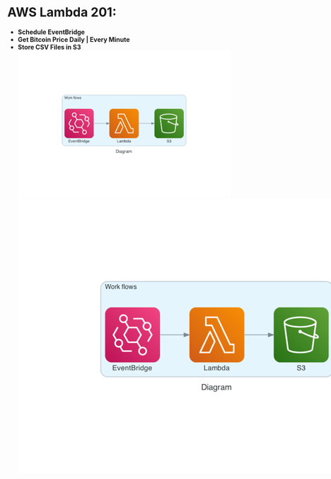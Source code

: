 # AWS Lambda 201: 
* **Schedule EventBridge** 
* **Get Bitcoin Price Daily | Every Minute**
* **Store CSV Files in S3**
![png](images/diagram.png)
<img
  src="images/diagram.png"
  style="display: inline-block; margin: 0 auto; max-width: 900px">




 
